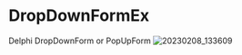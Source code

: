 # DropDownFormEx
Delphi DropDownForm or PopUpForm
![20230208_133609](https://user-images.githubusercontent.com/109481884/217506406-08270f3f-06b8-4361-8f27-23a2e6f3b119.gif)
